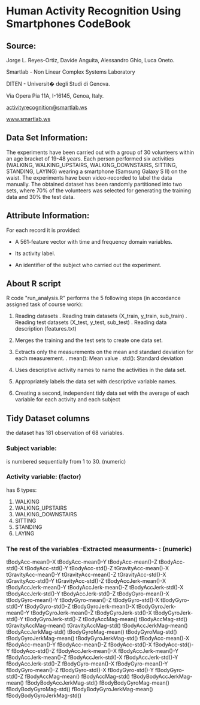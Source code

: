 # Human Activity Recognition Using Smartphones CodeBook


## Source:
Jorge L. Reyes-Ortiz, Davide Anguita, Alessandro Ghio, Luca Oneto.

Smartlab - Non Linear Complex Systems Laboratory

DITEN - Universit� degli Studi di Genova.

Via Opera Pia 11A, I-16145, Genoa, Italy.

activityrecognition@smartlab.ws

www.smartlab.ws



## Data Set Information:
The experiments have been carried out with a group of 30 volunteers within an age bracket of 19-48 years.
Each person performed six activities (WALKING, WALKING_UPSTAIRS, WALKING_DOWNSTAIRS, SITTING, STANDING, LAYING) wearing a smartphone (Samsung Galaxy S II) on the waist.
The experiments have been video-recorded to label the data manually.
The obtained dataset has been randomly partitioned into two sets, where 70% of the volunteers was selected for generating the training data and 30% the test data.


## Attribute Information:

For each record it is provided:

- A 561-feature vector with time and frequency domain variables. 

- Its activity label.

- An identifier of the subject who carried out the experiment.



## About R script

R code "run_analysis.R" performs the 5 following steps (in accordance assigned task of course work):

1. Reading datasets 
	. Reading train datasets (X_train, y_train, sub_train)
	. Reading test datasets (X_test, y_test, sub_test)
	. Reading data description (features.txt)

2. Merges the training and the test sets to create one data set.

3. Extracts only the measurements on the mean and standard deviation for each measurement.
	. mean(): Mean value
	. std(): Standard deviation

4. Uses descriptive activity names to name the activities in the data set.

5. Appropriately labels the data set with descriptive variable names.

6. Creating a second, independent tidy data set with the average of each variable for each activity and each subject



## Tidy Dataset columns
the dataset has 181 observation of  68 variables.

### Subject variable:
is numbered sequentially from 1 to 30. (numeric)

### Activity variable: (factor)
has 6 types:
1. WALKING
2. WALKING_UPSTAIRS
3. WALKING_DOWNSTAIRS
4. SITTING
5. STANDING
6. LAYING

### The rest of the variables -Extracted measurments- : (numeric)
tBodyAcc-mean()-X
tBodyAcc-mean()-Y
tBodyAcc-mean()-Z
tBodyAcc-std()-X
tBodyAcc-std()-Y
tBodyAcc-std()-Z
tGravityAcc-mean()-X
tGravityAcc-mean()-Y
tGravityAcc-mean()-Z
tGravityAcc-std()-X
tGravityAcc-std()-Y
tGravityAcc-std()-Z
tBodyAccJerk-mean()-X
tBodyAccJerk-mean()-Y
tBodyAccJerk-mean()-Z
tBodyAccJerk-std()-X
tBodyAccJerk-std()-Y
tBodyAccJerk-std()-Z
tBodyGyro-mean()-X
tBodyGyro-mean()-Y
tBodyGyro-mean()-Z
tBodyGyro-std()-X
tBodyGyro-std()-Y
tBodyGyro-std()-Z
tBodyGyroJerk-mean()-X
tBodyGyroJerk-mean()-Y
tBodyGyroJerk-mean()-Z
tBodyGyroJerk-std()-X
tBodyGyroJerk-std()-Y
tBodyGyroJerk-std()-Z
tBodyAccMag-mean()
tBodyAccMag-std()
tGravityAccMag-mean()
tGravityAccMag-std()
tBodyAccJerkMag-mean()
tBodyAccJerkMag-std()
tBodyGyroMag-mean()
tBodyGyroMag-std()
tBodyGyroJerkMag-mean()
tBodyGyroJerkMag-std()
fBodyAcc-mean()-X
fBodyAcc-mean()-Y
fBodyAcc-mean()-Z
fBodyAcc-std()-X
fBodyAcc-std()-Y
fBodyAcc-std()-Z
fBodyAccJerk-mean()-X
fBodyAccJerk-mean()-Y
fBodyAccJerk-mean()-Z
fBodyAccJerk-std()-X
fBodyAccJerk-std()-Y
fBodyAccJerk-std()-Z
fBodyGyro-mean()-X
fBodyGyro-mean()-Y
fBodyGyro-mean()-Z
fBodyGyro-std()-X
fBodyGyro-std()-Y
fBodyGyro-std()-Z
fBodyAccMag-mean()
fBodyAccMag-std()
fBodyBodyAccJerkMag-mean()
fBodyBodyAccJerkMag-std()
fBodyBodyGyroMag-mean()
fBodyBodyGyroMag-std()
fBodyBodyGyroJerkMag-mean()
fBodyBodyGyroJerkMag-std()